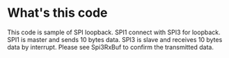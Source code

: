 # What's this code
This code is sample of SPI loopback. SPI1 connect with SPI3 for loopback. 
SPI1 is master and sends 10 bytes data. 
SPI3 is slave and receives 10 bytes data by interrupt.
Please see Spi3RxBuf to confirm the transmitted data.